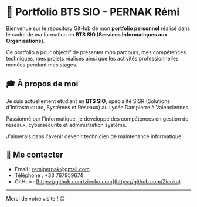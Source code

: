 # 💼 Portfolio BTS SIO - PERNAK Rémi

Bienvenue sur le repository GitHub de mon **portfolio personnel** réalisé dans le cadre de ma formation en **BTS SIO (Services Informatiques aux Organisations)**.

Ce portfolio a pour objectif de présenter mon parcours, mes compétences techniques, mes projets réalisés ainsi que les activités professionnelles menées pendant mes stages.

## 🎓 À propos de moi

Je suis actuellement étudiant en **BTS SIO**, spécialité SISR (Solutions d’Infrastructure, Systèmes et Réseaux) au Lycée Dampierre à Valenciennes.

Passionné par l'informatique, je développe des compétences en gestion de réseaux, cybersécurité et administration système.

J'aimerais dans l'avenir devenir technicien de maintenance informatique.

## 📩 Me contacter

- Email : remipernak@gmail.com
- Téléphone : +33 767959674
- GitHub : [https://github.com/zieoko.com](https://github.com/Zieoko)

---

Merci de votre visite ! 😊
